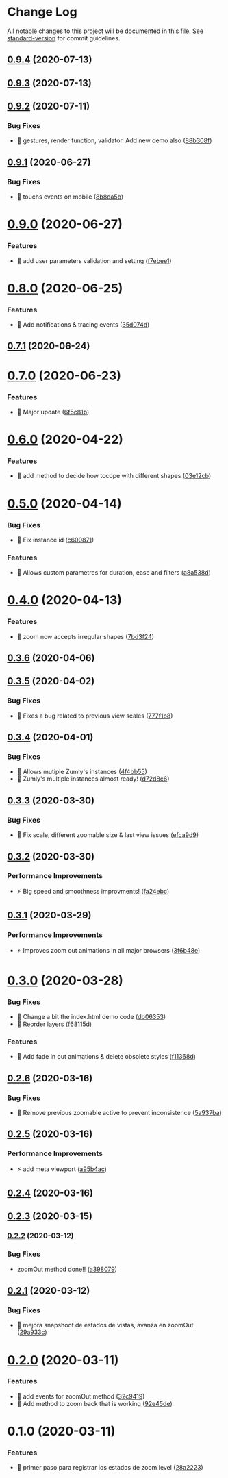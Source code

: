 # Change Log

All notable changes to this project will be documented in this file. See [standard-version](https://github.com/conventional-changelog/standard-version) for commit guidelines.

## [0.9.4](https://github.com/zumly/compare/v0.9.3...v0.9.4) (2020-07-13)



## [0.9.3](https://github.com/zumly/compare/v0.9.2...v0.9.3) (2020-07-13)



## [0.9.2](https://github.com/zumly/compare/v0.9.1...v0.9.2) (2020-07-11)


### Bug Fixes

* 🐛 gestures, render function, validator. Add new demo also ([88b308f](https://github.com/zumly/commit/88b308f))



## [0.9.1](https://github.com/zumly/compare/v0.9.0...v0.9.1) (2020-06-27)


### Bug Fixes

* 🐛 touchs events on mobile ([8b8da5b](https://github.com/zumly/commit/8b8da5b))



# [0.9.0](https://github.com/zumly/compare/v0.8.0...v0.9.0) (2020-06-27)


### Features

* 🎸 add user parameters validation and setting ([f7ebee1](https://github.com/zumly/commit/f7ebee1))



# [0.8.0](https://github.com/zumly/compare/v0.7.1...v0.8.0) (2020-06-25)


### Features

* 🎸 Add notifications & tracing events ([35d074d](https://github.com/zumly/commit/35d074d))



## [0.7.1](https://github.com/zumly/compare/v0.7.0...v0.7.1) (2020-06-24)



# [0.7.0](https://github.com/zumly/compare/v0.6.0...v0.7.0) (2020-06-23)


### Features

* 🎸 Major update ([6f5c81b](https://github.com/zumly/commit/6f5c81b))



# [0.6.0](https://github.com/zumly/compare/v0.5.0...v0.6.0) (2020-04-22)


### Features

* 🎸 add method to decide how tocope with different shapes ([03e12cb](https://github.com/zumly/commit/03e12cb))



# [0.5.0](https://github.com/zumly/compare/v0.4.0...v0.5.0) (2020-04-14)


### Bug Fixes

* 🐛 Fix instance id ([c600871](https://github.com/zumly/commit/c600871))


### Features

* 🎸 Allows custom parametres for duration, ease and filters ([a8a538d](https://github.com/zumly/commit/a8a538d))



# [0.4.0](https://github.com/zumly/compare/v0.3.6...v0.4.0) (2020-04-13)


### Features

* 🎸 zoom now accepts irregular shapes ([7bd3f24](https://github.com/zumly/commit/7bd3f24))



## [0.3.6](https://github.com/zumly/compare/v0.3.5...v0.3.6) (2020-04-06)



## [0.3.5](https://github.com/zumly/compare/v0.3.4...v0.3.5) (2020-04-02)


### Bug Fixes

* 🐛 Fixes a bug related to previous view scales ([777f1b8](https://github.com/zumly/commit/777f1b8))



## [0.3.4](https://github.com/zumly/compare/v0.3.3...v0.3.4) (2020-04-01)


### Bug Fixes

* 🐛 Allows mutiple Zumly's instances ([4f4bb55](https://github.com/zumly/commit/4f4bb55))
* 🐛 Zumly's multiple instances almost ready! ([d72d8c6](https://github.com/zumly/commit/d72d8c6))



## [0.3.3](https://github.com/zumly/compare/v0.3.2...v0.3.3) (2020-03-30)


### Bug Fixes

* 🐛 Fix scale, different zoomable size & last view issues ([efca9d9](https://github.com/zumly/commit/efca9d9))



## [0.3.2](https://github.com/zumly/compare/v0.3.1...v0.3.2) (2020-03-30)


### Performance Improvements

* ⚡️ Big speed and smoothness improvments! ([fa24ebc](https://github.com/zumly/commit/fa24ebc))



## [0.3.1](https://github.com/zumly/compare/v0.3.0...v0.3.1) (2020-03-29)


### Performance Improvements

* ⚡️ Improves zoom out animations in all major browsers ([3f6b48e](https://github.com/zumly/commit/3f6b48e))



# [0.3.0](https://github.com/zumly/compare/v0.2.6...v0.3.0) (2020-03-28)


### Bug Fixes

* 🐛 Change a bit the index.html demo code ([db06353](https://github.com/zumly/commit/db06353))
* 🐛 Reorder layers ([f68115d](https://github.com/zumly/commit/f68115d))


### Features

* 🎸 Add fade in out animations & delete obsolete styles ([f11368d](https://github.com/zumly/commit/f11368d))



## [0.2.6](https://github.com/zumly/compare/v0.2.5...v0.2.6) (2020-03-16)


### Bug Fixes

* 🐛 Remove previous zoomable active to prevent inconsistence ([5a937ba](https://github.com/zumly/commit/5a937ba))



## [0.2.5](https://github.com/zumly/compare/v0.2.4...v0.2.5) (2020-03-16)


### Performance Improvements

* ⚡️ add meta viewport ([a95b4ac](https://github.com/zumly/commit/a95b4ac))



## [0.2.4](https://github.com/zumly/compare/v0.2.3...v0.2.4) (2020-03-16)



## [0.2.3](https://github.com///compare/v0.2.2...v0.2.3) (2020-03-15)

### [0.2.2](https://github.com///compare/v0.2.1...v0.2.2) (2020-03-12)


### Bug Fixes

* zoomOut method done!! ([a398079](https://github.com///commit/a3980794379567bdee2e06100ccc1ed2f93fc116))

## [0.2.1](https://github.com/zumly/compare/v0.2.0...v0.2.1) (2020-03-12)


### Bug Fixes

* 🐛 mejora snapshoot de estados de vistas, avanza en zoomOut ([29a933c](https://github.com/zumly/commit/29a933c))



# [0.2.0](https://github.com/zumly/compare/v0.1.0...v0.2.0) (2020-03-11)


### Features

* 🎸 add events for zoomOut method ([32c9419](https://github.com/zumly/commit/32c9419))
* 🎸 Add method to zoom back that is working ([92e45de](https://github.com/zumly/commit/92e45de))



# 0.1.0 (2020-03-11)


### Features

* 🎸 primer paso para registrar los estados de zoom level ([28a2223](https://github.com/zumly/commit/28a2223))
